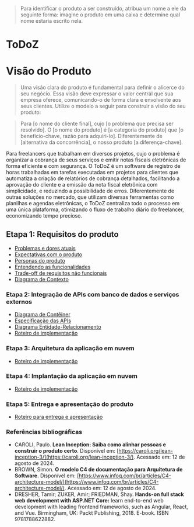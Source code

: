 > Para identificar o produto a ser construído, atribua um nome a ele da seguinte forma:
> imagine o produto em uma caixa e determine qual nome estaria escrito nela.

# ToDoZ

# Visão do Produto

> Uma visão clara do produto é fundamental para definir o alicerce do seu negócio. Essa visão deve expressar o valor central que sua empresa oferece, comunicando-o de forma clara e envolvente aos seus clientes. Utilize o modelo a seguir para construir a visão do seu produto:

> Para [o nome do cliente final], cujo [o problema que precisa ser resolvido]. O [o nome do produto] é [a categoria do produto] que [o benefício-chave, razão para adquiri-lo]. Diferentemente de [alternativa da concorrência], o nosso produto [a diferença-chave].

Para freelancers que trabalham em diversos projetos, cujo o problema é organizar a cobrança de seus serviços e emitir notas fiscais eletrônicas de forma eficiente e com segurança. O ToDoZ é um software de registro de horas trabalhadas em tarefas executadas em projetos para clientes que automatiza a criação de relatórios de cobrança detalhados, facilitando a aprovação do cliente e a emissão da nota fiscal eletrônica com simplicidade, e reduzindo a possibilidade de erros. Diferentemente de outras soluções no mercado, que utilizam diversas ferramentas como planilhas e agendas eletrônicas, o ToDoZ centraliza todo o processo em uma única plataforma, otimizando o fluxo de trabalho diário do freelancer, economizando tempo precioso.

## Etapa 1: Requisitos do produto

- [Problemas e dores atuais](docs/problemas.md)
- [Expectativas com o produto](docs/expectativas.md)
- [Personas do produto](docs/personas.md)
- [Entendendo as funcionalidades](docs/funcionalidades.md)
- [Trade-off de requisitos não funcionais](docs/tradeoffs.md)
- [Diagrama de Contexto](docs/diagrama-de-contexto.md)

### Etapa 2: Integração de APIs com banco de dados e serviços externos

- [Diagrama de Contêiner](docs/diagrama-de-conteiner.md)
- [Especificação das APIs](docs/apis.md)
- [Diagrama Entidade-Relacionamento](docs/projeto-do-banco-de-dados.md)
- [Roteiro de implementação](docs/roteiro-de-implementacao-etapa-2.md)

### Etapa 3: Arquitetura da aplicação em nuvem

- [Roteiro de implementação](docs/roteiro-de-implementacao-etapa-3.md)

### Etapa 4: Implantação da aplicação em nuvem

- [Roteiro de implementação](docs/roteiro-de-implementacao.md)

### Etapa 5: Entrega e apresentação do produto

- [Roteiro para entrega e apresentação](docs/roteiro-de-entrega-e-apresentacao.md)

### Referências bibliográficas

- CAROLI, Paulo. **Lean Inception: Saiba como alinhar pessoas e construir o produto certo**. Disponível em: [https://caroli.org/lean-inception-3/](https://caroli.org/lean-inception-3/). Acessado em: 12 de agosto de 2024.
- BROWN, Simon. **O modelo C4 de documentação para Arquitetura de Software**. Disponível em: [https://www.infoq.com/br/articles/C4-architecture-model/](https://www.infoq.com/br/articles/C4-architecture-model/). Acessado em: 12 de agosto de 2024.
- DRESHER, Tamir; ZUKER, Amir; FRIEDMAN, Shay. **Hands-on full stack web development with ASP.NET Core:** learn end-to-end web development with leading frontend frameworks, such as Angular, React, and Vue. Birmingham, UK: Packt Publishing, 2018. E-book. ISBN 9781788622882.
